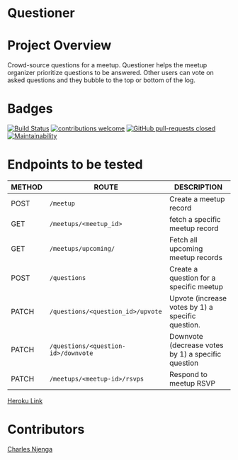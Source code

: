 # Questioner

# Project Overview
Crowd-source questions for a meetup. Questioner helps the meetup organizer prioritize questions to be answered. Other users can vote on asked questions and they bubble to the top or bottom of the log.

# Badges
[![Build Status](https://travis-ci.org/Hackitect/questioner.svg?branch=develop)](https://travis-ci.org/Hackitect/questioner)
[![contributions welcome](https://img.shields.io/badge/contributions-welcome-brightgreen.svg?style=flat)](https://github.com/Hackitect/questioner/pulls)
[![GitHub pull-requests closed](https://img.shields.io/github/issues-pr-closed/hackitect/questioner.svg)](https://github.com/hackitect/questioner/pulls?utf8=%E2%9C%93&q=is%3Apr+is%3Aclosed)
[![Maintainability](https://api.codeclimate.com/v1/badges/255af33a3d7ff27426aa/maintainability)](https://codeclimate.com/github/Hackitect/questioner/maintainability)

# Endpoints to be tested
<!-- * `POST /meetup` Create a meetup record<br>
* `GET /meetups/<meetup-id>`Fetch a specific meetup record<br>
* `GET /meetups/upcoming/ ` Fetch all upcoming meetup records<br>
* `POST /questions` Create a question for a specific meetup<br>
* `PATCH /questions/<question-id>/upvote` Upvote (increase votes by 1) a specific question.<br>
* `PATCH /questions/<question-id>/downvote` Downvote (decrease votes by 1) a specific question.<br>
* `POST /meetups/<meetup-id>/rsvps` Respond to meetup RSVP.<br> -->

| METHOD  	| ROUTE  	|   DESCRIPTION	|
|---	|---	|---	|
|   POST	| `/meetup`   	|  Create a meetup record 	|
|   GET	|  `/meetups/<meetup_id> `	|  fetch a specific meetup record 	|
|   GET	|  `/meetups/upcoming/`	|  Fetch all upcoming meetup records 	|
|   POST	| `/questions ` 	|   Create a question for a specific meetup 	|
|   PATCH	|  `/questions/<question_id>/upvote` 	|  Upvote (increase votes by 1) a specific question. 	|
|   PATCH	|  `/questions/<question-id>/downvote` 	| Downvote (decrease votes by 1) a specific question  	|
|   PATCH	|  `/meetups/<meetup-id>/rsvps` 	|  Respond to meetup RSVP 	|

[Heroku Link](https://questioner-v1-hackitect.herokuapp.com/)

# Contributors

[Charles Njenga](https://github.com/Hackitect)







